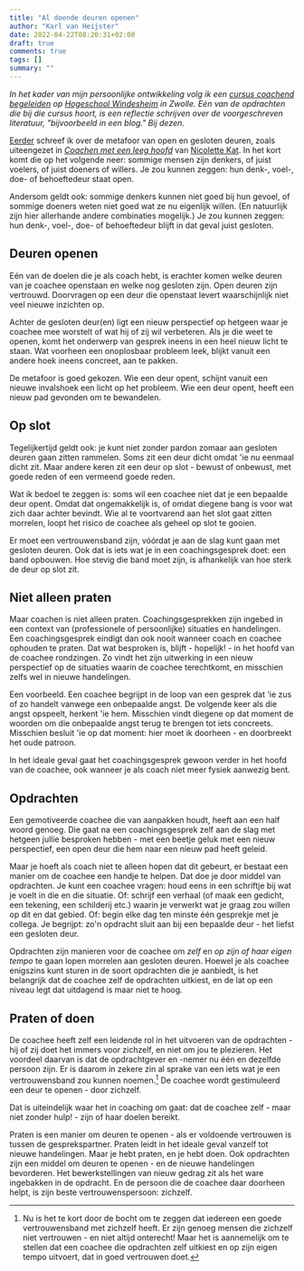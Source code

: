 ```yaml
---
title: "Al doende deuren openen"
author: "Karl van Heijster"
date: 2022-04-22T08:20:31+02:00
draft: true
comments: true
tags: []
summary: ""
---
```


*In het kader van mijn persoonlijke ontwikkeling volg ik een [cursus coachend begeleiden](https://www.windesheim.nl/opleidingen/deeltijd/cursus/basiscursus-coachen-en-coachend-begeleiden) op [Hogeschool Windesheim](https://www.windesheim.nl/) in Zwolle. Eén van de opdrachten die bij die cursus hoort, is een reflectie schrijven over de voorgeschreven literatuur, "bijvoorbeeld in een blog." Bij dezen.*


[Eerder](/blog/22/03/aansluiting-zonder-emoties/) schreef ik over de metafoor van open en gesloten deuren, zoals uiteengezet in [*Coachen met een leeg hoofd*](https://www.vanduurenmedia.nl/EAN/9789089650023/Coachen_met_een_leeg_hoofd) van [Nicolette Kat](https://katconsult.nl/). In het kort komt die op het volgende neer: sommige mensen zijn denkers, of juist voelers, of juist doeners of willers. Je zou kunnen zeggen: hun denk-, voel-, doe- of behoeftedeur staat open. 


Andersom geldt ook: sommige denkers kunnen niet goed bij hun gevoel, of sommige doeners weten niet goed wat ze nu eigenlijk willen. (En natuurlijk zijn hier allerhande andere combinaties mogelijk.) Je zou kunnen zeggen: hun denk-, voel-, doe- of behoeftedeur blijft in dat geval juist gesloten.


## Deuren openen


Eén van de doelen die je als coach hebt, is erachter komen welke deuren van je coachee openstaan en welke nog gesloten zijn. Open deuren zijn vertrouwd. Doorvragen op een deur die openstaat levert waarschijnlijk niet veel nieuwe inzichten op. 


Achter de gesloten deur(en) ligt een nieuw perspectief op hetgeen waar je coachee mee worstelt of wat hij of zij wil verbeteren. Als je die weet te openen, komt het onderwerp van gesprek ineens in een heel nieuw licht te staan. Wat voorheen een onoplosbaar probleem leek, blijkt vanuit een andere hoek ineens concreet, aan te pakken.


De metafoor is goed gekozen. Wie een deur opent, schijnt vanuit een nieuwe invalshoek een licht op het probleem. Wie een deur opent, heeft een nieuw pad gevonden om te bewandelen. 


## Op slot


Tegelijkertijd geldt ook: je kunt niet zonder pardon zomaar aan gesloten deuren gaan zitten rammelen. Soms zit een deur dicht omdat 'ie nu eenmaal dicht zit. Maar andere keren zit een deur op slot - bewust of onbewust, met goede reden of een vermeend goede reden. 


Wat ik bedoel te zeggen is: soms wil een coachee niet dat je een bepaalde deur opent. Omdat dat ongemakkelijk is, of omdat diegene bang is voor wat zich daar achter bevindt. Wie al te voortvarend aan het slot gaat zitten morrelen, loopt het risico de coachee als geheel op slot te gooien.


Er moet een vertrouwensband zijn, vóórdat je aan de slag kunt gaan met gesloten deuren. Ook dat is iets wat je in een coachingsgesprek doet: een band opbouwen. Hoe stevig die band moet zijn, is afhankelijk van hoe sterk de deur op slot zit. 


## Niet alleen praten


Maar coachen is niet alleen praten. Coachingsgesprekken zijn ingebed in een context van (professionele of persoonlijke) situaties en handelingen. Een coachingsgesprek eindigt dan ook nooit wanneer coach en coachee ophouden te praten. Dat wat besproken is, blijft - hopelijk! - in het hoofd van de coachee rondzingen. Zo vindt het zijn uitwerking in een nieuw perspectief op de situaties waarin de coachee terechtkomt, en misschien zelfs wel in nieuwe handelingen.


Een voorbeeld. Een coachee begrijpt in de loop van een gesprek dat 'ie zus of zo handelt vanwege een onbepaalde angst. De volgende keer als die angst opspeelt, herkent 'ie hem. Misschien vindt diegene op dat moment de woorden om die onbepaalde angst terug te brengen tot iets concreets. Misschien besluit 'ie op dat moment: hier moet ik doorheen - en doorbreekt het oude patroon.


In het ideale geval gaat het coachingsgesprek gewoon verder in het hoofd van de coachee, ook wanneer je als coach niet meer fysiek aanwezig bent.


## Opdrachten


Een gemotiveerde coachee die van aanpakken houdt, heeft aan een half woord genoeg. Die gaat na een coachingsgesprek zelf aan de slag met hetgeen jullie besproken hebben - met een beetje geluk met een nieuw perspectief, een open deur die hem naar een nieuw pad heeft geleid. 


Maar je hoeft als coach niet te alleen hopen dat dit gebeurt, er bestaat een manier om de coachee een handje te helpen. Dat doe je door middel van opdrachten. Je kunt een coachee vragen: houd eens in een schriftje bij wat je voelt in die en die situatie. Of: schrijf een verhaal (of maak een gedicht, een tekening, een schilderij etc.) waarin je verwerkt wat je graag zou willen op dit en dat gebied. Of: begin elke dag ten minste één gesprekje met je collega.  Je begrijpt: zo'n opdracht sluit aan bij een bepaalde deur - het liefst een gesloten deur. 


Opdrachten zijn manieren voor de coachee om *zelf* en *op zijn of haar eigen tempo* te gaan lopen morrelen aan gesloten deuren. Hoewel je als coachee enigszins kunt sturen in de soort opdrachten die je aanbiedt, is het belangrijk dat de coachee zelf de opdrachten uitkiest, en de lat op een niveau legt dat uitdagend is maar niet te hoog. 


## Praten of doen


De coachee heeft zelf een leidende rol in het uitvoeren van de opdrachten - hij of zij doet het immers voor zichzelf, en niet om jou te plezieren. Het voordeel daarvan is dat de opdrachtgever en -nemer nu één en dezelfde persoon zijn. Er is daarom in zekere zin al sprake van een iets wat je een vertrouwensband zou kunnen noemen.[^1] De coachee wordt gestimuleerd een deur te openen - door zichzelf.


Dat is uiteindelijk waar het in coaching om gaat: dat de coachee zelf - maar niet zonder hulp! - zijn of haar doelen bereikt.


Praten is een manier om deuren te openen - als er voldoende vertrouwen is tussen de gesprekspartner. Praten leidt in het ideale geval vanzelf tot nieuwe handelingen. Maar je hebt praten, en je hebt doen. Ook opdrachten zijn een middel om deuren te openen - en de nieuwe handelingen bevorderen. Het bewerkstellingen van nieuw gedrag zit als het ware ingebakken in de opdracht. En de persoon die de coachee daar doorheen helpt, is zijn beste vertrouwenspersoon: zichzelf.


[^1]: Nu is het te kort door de bocht om te zeggen dat iedereen een goede vertrouwensband met zichzelf heeft. Er zijn genoeg mensen die zichzelf niet vertrouwen - en niet altijd onterecht! Maar het is aannemelijk om te stellen dat een coachee die opdrachten zelf uitkiest en op zijn eigen tempo uitvoert, dat in goed vertrouwen doet.
